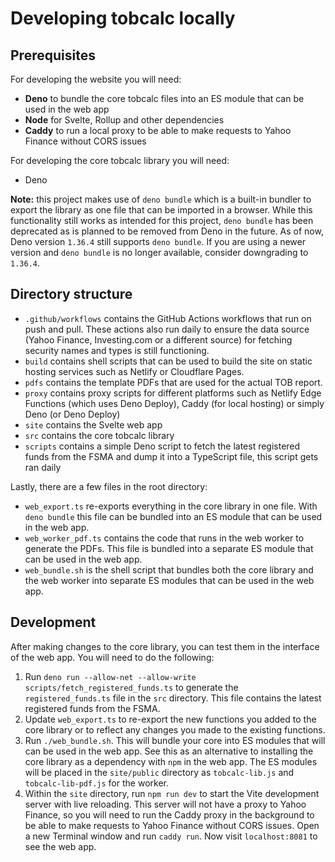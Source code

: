 # Developing tobcalc locally

## Prerequisites
For developing the website you will need:
- **Deno** to bundle the core tobcalc files into an ES module that can be used in the web app
- **Node** for Svelte, Rollup and other dependencies
- **Caddy** to run a local proxy to be able to make requests to Yahoo Finance without CORS issues

For developing the core tobcalc library you will need:
- Deno

**Note:** this project makes use of `deno bundle` which is a built-in bundler to export the library as one file that can be imported in a browser. While this functionality still works as intended for this project, `deno bundle` has been deprecated as is planned to be removed from Deno in the future. As of now, Deno version `1.36.4` still supports `deno bundle`. If you are using a newer version and `deno bundle` is no longer available, consider downgrading to `1.36.4`.

## Directory structure

- `.github/workflows` contains the GitHub Actions workflows that run on push and pull. These actions also run daily to ensure the data source (Yahoo Finance, Investing.com or a different source) for fetching security names and types is still functioning.
- `build` contains shell scripts that can be used to build the site on static hosting services such as Netlify or Cloudflare Pages.
- `pdfs` contains the template PDFs that are used for the actual TOB report.
- `proxy` contains proxy scripts for different platforms such as Netlify Edge Functions (which uses Deno Deploy), Caddy (for local hosting) or simply Deno (or Deno Deploy)
- `site` contains the Svelte web app
- `src` contains the core tobcalc library
- `scripts` contains a simple Deno script to fetch the latest registered funds from the FSMA and dump it into a TypeScript file, this script gets ran daily

Lastly, there are a few files in the root directory:
- `web_export.ts` re-exports everything in the core library in one file. With `deno bundle` this file can be bundled into an ES module that can be used in the web app.
- `web_worker_pdf.ts` contains the code that runs in the web worker to generate the PDFs. This file is bundled into a separate ES module that can be used in the web app.
- `web_bundle.sh` is the shell script that bundles both the core library and the web worker into separate ES modules that can be used in the web app.

## Development

After making changes to the core library, you can test them in the interface of the web app. You will need to do the following:
1. Run `deno run --allow-net --allow-write scripts/fetch_registered_funds.ts` to generate the `registered_funds.ts` file in the `src` directory. This file contains the latest registered funds from the FSMA.
2. Update `web_export.ts` to re-export the new functions you added to the core library or to reflect any changes you made to the existing functions.
3. Run `./web_bundle.sh`. This will bundle your core into ES modules that will can be used in the web app. See this as an alternative to installing the core library as a dependency with `npm` in the web app. The ES modules will be placed in the `site/public` directory as `tobcalc-lib.js` and `tobcalc-lib-pdf.js` for the worker.
4. Within the `site` directory, run `npm run dev` to start the Vite development server with live reloading. This server will not have a proxy to Yahoo Finance, so you will need to run the Caddy proxy in the background to be able to make requests to Yahoo Finance without CORS issues. Open a new Terminal window and run `caddy run`. Now visit `localhost:8081` to see the web app.